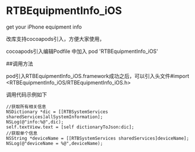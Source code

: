 # RTBEquipmentInfo_iOS
get your iPhone equipment info 

改库支持cocoapods引入，方便大家使用，

cocoapods引入编辑Podfile 中加入   pod 'RTBEquipmentInfo_iOS'

##调用方法

pod引入RTBEquipmentInfo_iOS.framework成功之后，可以引入头文件#import <RTBEquipmentInfo_iOS/RTBEquipmentInfo_iOS.h>

调用代码示例如下


    //获取所有相关信息
    NSDictionary *dic = [[RTBSystemServices sharedServices]allSystemInformation];
    NSLog(@"info:%@",dic);
    self.textView.text = [self dictionaryToJson:dic];
    //获取单个信息
    NSString *deviceName = [[RTBSystemServices sharedServices]deviceName];
    NSLog(@"deviceName = %@",deviceName);


